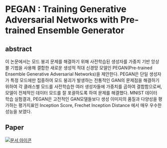 # PEGAN : Training Generative Adversarial Networks with Pre-trained Ensemble Generator
  


## abstract  
이 논문에서는 모드 붕괴 문제를 해결하기 위해 사전학습된 생성자를 가중치 기반 앙상블 기법을 사용해 결합한 새로운 생성적 적대 신경망 모델인 PEGAN(Pre-trained Ensemble Generative Adversarial Networks)을 제안한다. PEGAN은 단일 생성자가 특정 모드에만 집중하여 모드 붕괴가 발생하는 전통적인 GAN의 문제점을 해결하기 위하여 각 클래스별 모드를 사전학습한 여러 생성자들에 가중치를 곱하여 결합함으로써, 모델이 전체적인 데이터 모드를 잘 포괄하도록 하여 문제를 해결했다. MNIST 데이터 학습 실험결과, PEGAN은 고전적인 GAN모델들보다 생성 이미지의 품질과 다양성을 평가하는 평가지표인 Inception Score, Frechet Inception Distance 에서 매우 우수한 성능을 보였다. 

## Paper  
[![문서 아이콘](https://img.icons8.com/ios-filled/100/document.png)](https://github.com/minecode0606/PEGAN/blob/main/PEGAN_Upload.pdf)
